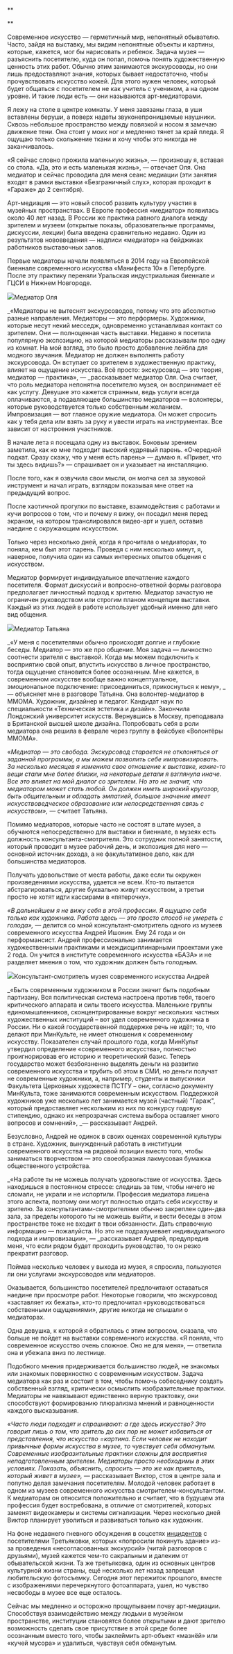 **

**

Современное искусство — герметичный мир, непонятный обывателю. Часто, зайдя на выставку, мы видим непонятные объекты и картины, которые, кажется, мог бы нарисовать и ребенок. Задача музея — разъяснить посетителю, куда он попал, помочь понять художественную ценность этих работ. Обычно этим занимаются экскурсоводы, но они лишь предоставляют знания, которых бывает недостаточно, чтобы прочувствовать искусство кожей. Для этого нужен человек, который будет общаться с посетителем не как учитель с учеником, а на одном уровне. И такие люди есть — они называются арт-медиаторами.

Я лежу на столе в центре комнаты. У меня завязаны глаза, в уши вставлены беруши, а поверх надеты звуконепроницаемые наушники. Сквозь небольшое пространство между повязкой и носом я замечаю движение тени. Она стоит у моих ног и медленно тянет за край пледа. Я ощущаю только скольжение ткани и хочу чтобы это никогда не заканчивалось.

«Я сейчас словно прожила маленькую жизнь», — произношу я, вставая со стола. «Да, это и есть маленькая жизнь», — отвечает Оля. Она медиатор и сейчас проводила для меня сеанс медиации (эти занятия входят в рамки выставки «Безграничный слух», которая проходит в «Гараже» до 2 сентября).

Арт-медиация — это новый способ развить культуру участия в музейных пространствах. В Европе профессия «медиатор» появилась около 40 лет назад. В России же практика равного диалога между зрителем и музеем (открытые показы, образовательные программы, дискуссии, лекции) была введена сравнительно недавно. Один из результатов нововведения — надписи «медиатор» на бейджиках работников выставочных залов.

Первые медиаторы начали появляться в 2014 году на Европейской биеннале современного искусства «Манифеста 10» в Петербурге. После эту практику переняли Уральская индустриальная биеннале и ГЦСИ в Нижнем Новгороде.

![](https://assets.discours.io/unsafe/900x/production/image/dfd2f7f0-ac4b-11e8-a0d5-fd5268605e09.jpg)Медиатор Оля

_«Медиаторы не вытеснят экскурсоводов, потому что это абсолютно разные направления. Медиаторы — это перформеры. Художники, которые несут некий месседж, одновременно устанавливая контакт со зрителем. Они — полноценная часть выставки. Недавно я посетила популярную экспозицию, на которой медиаторы рассказывали про одну из комнат. На мой взгляд, это было просто добавление лейбла для модного звучания. Медиатор не должен выполнять работу экскурсовода. Он вступает со зрителем в художественную практику, влияет на ощущение искусства. Всё просто: экскурсовод — это теория, медиатор — практика», — _рассказывает медиатор Оля. Она считает, что роль медиатора непонятна посетителю музея, он воспринимает её как услугу. Девушке это кажется странным, ведь услуги всегда оплачиваются, а подавляющее большинство медиаторов — волонтеры, которые руководствуется только собственным желанием. Импровизация — вот главное оружие медиатора. Он может спросить как у тебя дела или взять за руку и увести играть на инструментах. Все зависит от настроения участников.

В начале лета я посещала одну из выставок. Боковым зрением заметила, как ко мне подходит высокий кудрявый парень. «Очередной подкат. Сразу скажу, что у меня есть парень» — думаю я. «Привет, что ты здесь видишь?» — спрашивает он и указывает на инсталляцию.

После того, как я озвучила свои мысли, он молча сел за звуковой инструмент и начал играть, взглядом показывая мне ответ на предыдущий вопрос.

После хаотичной прогулки по выставке, взаимодействия с работами и кучи вопросов о том, что и почему я вижу, он посадил меня перед экраном, на котором транслировался видео-арт и ушел, оставив наедине с окружающим искусством.

Только через несколько дней, когда я прочитала о медиаторах, то поняла, кем был этот парень. Проведя с ним несколько минут, я, наверное, получила один из самых интересных опытов общения с искусством.

Медиатор формирует индивидуальное впечатление каждого посетителя. Формат дискуссий и вопросно-ответной формы разговора предполагает личностный подход к зрителю. Медиатор зачастую не ограничен руководством или строгим планом концепции выставки. Каждый из этих людей в работе использует удобный именно для него вид общения.

![](https://assets.discours.io/unsafe/900x/production/image/0062d850-ac4c-11e8-a0d5-fd5268605e09.jpg)Медиатор Татьяна

_«У меня с посетителями обычно происходят долгие и глубокие беседы. Медиатор — это же про общение. Моя задача — личностно соотнести зрителя с выставкой. Когда мы можем подключить к восприятию свой опыт, впустить искусство в личное пространство, тогда ощущение становится более осознанным. Мне кажется, в современном искусстве вообще важно концептуальное, эмоциональное подключение: присоединиться, прикоснуться к нему», _— объясняет мне в разговоре Татьяна. Она волонтер-медиатор в MMOMA. Художник, дизайнер и педагог. Кандидат наук по специальности «Техническая эстетика и дизайн». Закончила Лондонский университет искусств. Вернувшись в Москву, преподавала в Британской высшей школе дизайна. Попробовать себя в роли медиатора она решила в феврале через группу в фейсбуке «Волонтёры ММОМА».

«_Медиатор — это свобода. Экскурсовод старается не отклоняться от заданной программы, а мы можем позволить себе импровизировать. За несколько месяцев я изменила свое отношение к выставке, какие-то вещи стали мне более близки, на некоторые детали я взглянула иначе. Все это влияет на мой диалог со зрителем. Но это не значит, что медиатором может стать любой. Он должен иметь широкий кругозор, быть общительным и обладать эмпатией, большое значение имеет искусствоведческое образование или непосредственная связь с искусством»,_ — считает Татьяна. 

Помимо медиаторов, которые часто не состоят в штате музея, а обучаются непосредственно для выставки и биеннале, в музеях есть должность консультанта-смотрителя. Это сотрудник полной занятости, который проводит в музее рабочий день, и экспозиция для него — основной источник дохода, а не факультативное дело, как для большинства медиаторов.

Получать удовольствие от места работы, даже если ты окружен произведениями искусства, удается не всем. Кто-то пытается абстрагироваться, другие буквально живут искусством, а третьи просто не хотят идти кассирами в «пятерочку».

_«В дальнейшем я не вижу себя в этой профессии. Я ощущаю себя только как художника. Работа здесь — это просто способ не умереть с голода»,_ — делится со мной консультант-смотритель одного из музеев современного искусства Андрей Ишонин. Ему 24 года и он перформансист. Андрей профессионально занимается художественными практиками и междисциплинарными проектами уже 2 года. Он учится в институте современного искусства «БАЗА» и не разделяет мнения о том, что художник должен быть голодным. 

![](https://assets.discours.io/unsafe/900x/production/image/25ccc970-ac4c-11e8-a0d5-fd5268605e09.jpg)Консультант-смотритель музея современного искусства Андрей

_«Быть современным художником в России значит быть подобным партизану. Вся политическая система настроена против тебя, твоего критического аппарата и силы твоего искусства. Маленькие группы единомышленников, сконцентрированные вокруг нескольких частных художественных институций – вот удел современного художника в России. Ни о какой государственной поддержке речь не идёт; то, что делают при МинКульте, не имеет отношения к современному искусству. Показателен случай прошлого года, когда МинКульт утвердил определение «современного искусства», полностью проигнорировав его историю и теоретический базис. Теперь государство может безбоязненно выделять деньги на развитие современного искусства и трубить об этом в СМИ, но деньги получат не современные художники, а, например, студенты и выпускники Факультета Церковных художеств ПСТГУ – они, согласно документу МинКульта, тоже занимаются современным искусством. Поддержкой художников уже несколько лет занимается музей (частный) "Гараж", который предоставляет нескольким из них по конкурсу годовую стипендию, однако их непрозрачная система выбора оставляет много вопросов и сомнений», _— рассказывает Андрей.

Безусловно, Андрей не одинок в своих оценках современной культуры в стране. Художник, вынужденный работать в институции современного искусства на рядовой позиции вместо того, чтобы заниматься творчеством — это своеобразная лакмусовая бумажка общественного устройства.

_«На работе ты не можешь получать удовольствие от искусства. Здесь находишься в постоянном стрессе: следишь за тем, чтобы ничего не сломали, не украли и не испортили. Профессия медиатора лишена этого аспекта, поэтому они могут полностью отдать себя искусству и зрителю. За консультантами-смотрителями обычно закреплен один-два зала, за пределы которого ты не можешь выйти, и вести беседы в этом пространстве тоже не входит в твои обязанности. Дать справочную информацию — пожалуйста. Но это не подразумевает индивидуального подхода и импровизации», — _рассказывает Андрей, предупредив меня, что если рядом будет проходить руководство, то он резко прекратит разговор.

Поймав несколько человек у выхода из музея, я спросила, пользуются ли они услугами экскурсоводов или медиаторов. 

Оказывается, большинство посетителей предпочитают оставаться наедине при просмотре работ. Некоторые говорили, что экскурсовод «заставляет их бежать», кто-то предпочитал «руководствоваться собственными ощущениями», другие никогда не слышали о медиаторах.

Одна девушка, к которой я обратилась с этим вопросом, сказала, что больше не пойдет на выставки современного искусства. «Я поняла, что современное искусство очень сложное. Оно не для меня», — ответила она и убежала вниз по лестнице.

Подобного мнения придерживается большинство людей, не знакомых или знакомых поверхностно с современным искусством. Задача медиатора как раз и состоит в том, чтобы помочь собеседнику создать собственный взгляд, критически осмыслить изобразительные практики. Медиаторы не навязывают единственно верную трактовку, они способствуют формированию плюрализма мнений и равноценности каждого высказывания.

«_Часто люди подходят и спрашивают: а где здесь искусство? Это говорит лишь о том, что зритель до сих пор не может избавиться от представления, что искусство =картина. Если человек не находит привычные формы искусства в музее, то чувствует себя обманутым. Современные изобразительные практики сложны для восприятия неподготовленным зрителем. Медиаторы просто необходимы в этих условиях. Показать, объяснить, спросить — это же как приятель, который живет в музее»,_ — рассказывает Виктор, стоя в центре зала и попутно делая замечания посетителям. Молодой человек работает в одном из музеев современного искусства смотрителем-консультантом. К медиаторам он относится положительно и считает, что в будущем эта профессия будет востребована, в отличие от смотрителей, которых заменят видеокамеры и системы сигнализации. Через несколько дней Виктор планирует уволиться и развиваться только как художник.

На фоне недавнего гневного обсуждения в соцсетях [инцидентов](http://artguide.com/posts/1539) с посетителями Третьяковки, которых «попросили покинуть здание» из-за проведения «несогласованных экскурсий» (читай разговоров с друзьями), музей кажется чем-то сакральным и далеким от обывательской жизни. Та же третьяковка, один из основных центров культурной жизни страны, ещё несколько лет назад запрещал любительскую фотосъемку. Сегодня этот пережиток прошлого, вместе с изображениями перечеркнутого фотоаппарата, ушел, но чувство несвободы в музее все еще осталось.

Сейчас мы медленно и осторожно прощупываем почву арт-медиации. Способствуя взаимодействию между людьми в музейном пространстве, институции становятся более открытыми и дают зрителю возможность сделать свое присутствие в этой среде более осознанным вместо того, чтобы заклеймить арт-объект «мазнёй» или «кучей мусора» и удалиться, чувствуя себя обманутым.
